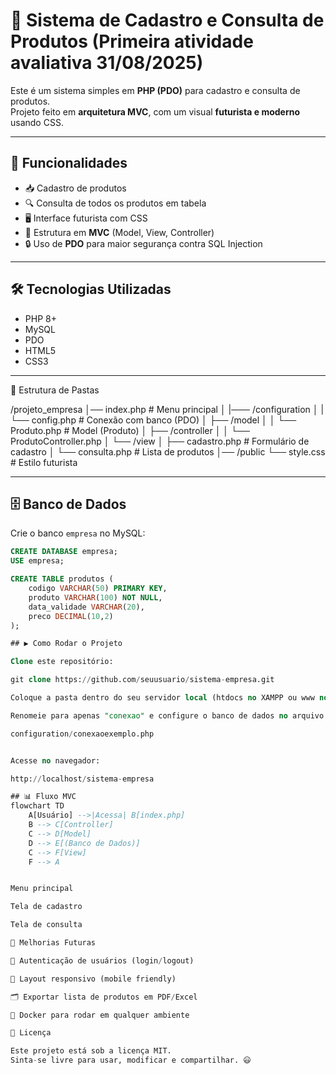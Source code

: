 
# 🏢 Sistema de Cadastro e Consulta de Produtos (Primeira atividade avaliativa 31/08/2025)

Este é um sistema simples em **PHP (PDO)** para cadastro e consulta de produtos.  
Projeto feito em **arquitetura MVC**, com um visual **futurista e moderno** usando CSS.

---

## 📌 Funcionalidades
- 📥 Cadastro de produtos  
- 🔍 Consulta de todos os produtos em tabela  
- 🖥️ Interface futurista com CSS  
- 🔗 Estrutura em **MVC** (Model, View, Controller)  
- 🔒 Uso de **PDO** para maior segurança contra SQL Injection  

---

## 🛠️ Tecnologias Utilizadas
- PHP 8+
- MySQL
- PDO
- HTML5
- CSS3

---
 📂 Estrutura de Pastas


/projeto_empresa
│── index.php # Menu principal
│ |─── /configuration
│ | └── config.php # Conexão com banco (PDO)
│ ├── /model
│ │ └── Produto.php # Model (Produto)
│ ├── /controller
│ │ └── ProdutoController.php
│ └── /view
│ ├── cadastro.php # Formulário de cadastro
│ └── consulta.php # Lista de produtos
│── /public
└── style.css # Estilo futurista


---

## 🗄️ Banco de Dados

Crie o banco `empresa` no MySQL:

```sql
CREATE DATABASE empresa;
USE empresa;

CREATE TABLE produtos (
    codigo VARCHAR(50) PRIMARY KEY,
    produto VARCHAR(100) NOT NULL,
    data_validade VARCHAR(20),
    preco DECIMAL(10,2)
);

## ▶️ Como Rodar o Projeto

Clone este repositório:

git clone https://github.com/seuusuario/sistema-empresa.git

Coloque a pasta dentro do seu servidor local (htdocs no XAMPP ou www no WAMP).

Renomeie para apenas "conexao" e configure o banco de dados no arquivo:

configuration/conexaoexemplo.php


Acesse no navegador:

http://localhost/sistema-empresa

## 📊 Fluxo MVC
flowchart TD
    A[Usuário] -->|Acessa| B[index.php]
    B --> C[Controller]
    C --> D[Model]
    D --> E[(Banco de Dados)]
    C --> F[View]
    F --> A


Menu principal

Tela de cadastro

Tela de consulta

🚀 Melhorias Futuras

🔑 Autenticação de usuários (login/logout)

📱 Layout responsivo (mobile friendly)

🗂️ Exportar lista de produtos em PDF/Excel

🐳 Docker para rodar em qualquer ambiente

📜 Licença

Este projeto está sob a licença MIT.
Sinta-se livre para usar, modificar e compartilhar. 😃


